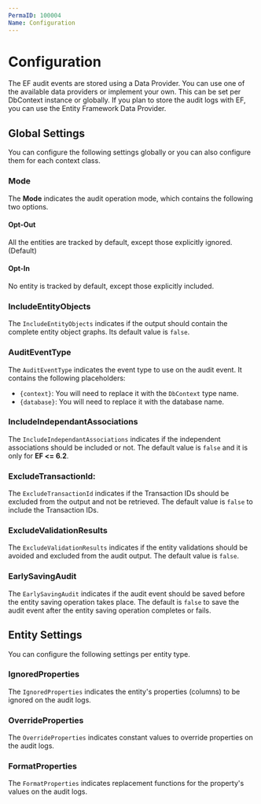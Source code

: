 ```yaml
---
PermaID: 100004
Name: Configuration
---
```


# Configuration

The EF audit events are stored using a Data Provider. You can use one of the available data providers or implement your own. This can be set per DbContext instance or globally. If you plan to store the audit logs with EF, you can use the Entity Framework Data Provider.

## Global Settings

You can configure the following settings globally or you can also configure them for each context class.

### Mode

The **Mode** indicates the audit operation mode, which contains the following two options.

#### Opt-Out

All the entities are tracked by default, except those explicitly ignored. (Default)

#### Opt-In

No entity is tracked by default, except those explicitly included.

### IncludeEntityObjects

The `IncludeEntityObjects` indicates if the output should contain the complete entity object graphs. Its default value is `false`.

### AuditEventType 

The `AuditEventType` indicates the event type to use on the audit event. It contains the following placeholders:

 - `{context}`: You will need to replace it with the `DbContext` type name.
 - `{database}`: You will need to replace it with the database name.

### IncludeIndependantAssociations

The `IncludeIndependantAssociations` indicates if the independent associations should be included or not. The default value is `false` and it is only for **EF <= 6.2**.

### ExcludeTransactionId: 

The `ExcludeTransactionId` indicates if the Transaction IDs should be excluded from the output and not be retrieved. The default value is `false` to include the Transaction IDs.

### ExcludeValidationResults

The `ExcludeValidationResults` indicates if the entity validations should be avoided and excluded from the audit output. The default value is `false`.

### EarlySavingAudit

The `EarlySavingAudit` indicates if the audit event should be saved before the entity saving operation takes place. The default is `false` to save the audit event after the entity saving operation completes or fails.

## Entity Settings

You can configure the following settings per entity type.

### IgnoredProperties

The `IgnoredProperties` indicates the entity's properties (columns) to be ignored on the audit logs.

### OverrideProperties 

The `OverrideProperties` indicates constant values to override properties on the audit logs.

### FormatProperties

The `FormatProperties` indicates replacement functions for the property's values on the audit logs.

